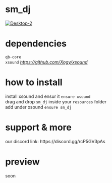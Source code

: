 <h1>sm_dj</h1>

<a href="https://ibb.co/r2kFv6Sf"><img src="https://i.ibb.co/GQ7nF2L3/Desktop-2.png" alt="Desktop-2" border="0"></a>

<h1>dependencies</h1>

```qb-core```
<br>
```xsound``` 
<i>https://github.com/Xogy/xsound</i>

<h1>how to install</h1>

install xsound and ensur it ```ensure xsound``` <br>
drag and drop ```sm_dj``` inside your ```resources``` folder <br>
add under xsound ```ensure sm_dj``` <br>

<h1>support & more</h1>
our discord link: https://discord.gg/rcP5GV3pAs

<h1>preview</h1>

soon
